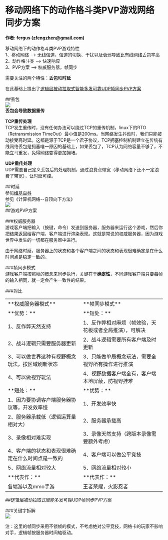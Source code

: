 # 移动网络下的动作格斗类PVP游戏网络同步方案
**作者: fergus (zfengzhen@gmail.com)**    
   

移动网络下的动作格斗类PVP游戏特性  
1、移动网络 --> 无线信道，信道的切换、干扰以及衰弱导致比有线网络丢包率高  
2、动作格斗类 --> 快速响应  
3、PVP方案 --> 权威服务器，帧同步
   
需要关注的两个特性：**丢包**和**时延**  
   
在此基础上提出了[逻辑层被动拉取式智能多发可靠UDP帧同步PVP方案](https://github.com/zfengzhen/Blog/blob/master/article/%E7%A7%BB%E5%8A%A8%E7%BD%91%E7%BB%9C%E4%B8%8B%E7%9A%84%E5%8A%A8%E4%BD%9C%E6%A0%BC%E6%96%97%E7%B1%BBPVP%E6%B8%B8%E6%88%8F%E7%BD%91%E7%BB%9C%E5%90%8C%E6%AD%A5%E6%96%B9%E6%A1%88.md#逻辑层被动拉取式智能多发可靠udp帧同步pvp方案)  

##丢包  
![](https://github.com/zfengzhen/Blog/blob/master/img/network_pkg_loss.png)  
**丢包会导致数据重传**  

**TCP重传处理**  
TCP发生重传时，没有任何办法可以绕过TCP的重传机制，linux下的RTO（Retransmission TimeOut）最小值是200ms。当网络发生抖动时，我们只能被动接受高时延。这都是源于TCP是一个君子协议，TCP拥塞控制机制建立在传统有线网络丢包是拥塞唯一原因的基础上，如果丢包了，TCP认为网络容量不够了，不能立马重发，免得网络变得更加拥堵。  

**UDP重传处理**  
UDP需要自己定义丢包后的处理机制，通过浪费点带宽（移动网络下还不一定浪费了带宽），让时延可控。  

##时延  
参见[维基百科](https://zh.wikipedia.org/wiki/%E6%97%B6%E5%BB%B6)  
参见《计算机网络--自顶向下方法》  
![](https://github.com/zfengzhen/Blog/blob/master/img/network_delay.png)  
##游戏PVP方案  
   
###权威服务器  
游戏客户端把输入（按键，命令）发送到服务器，服务器来运行这个游戏，然后你把结果返回给客户端，客户端进行渲染表现。这就是常说的权威服务器，因为游戏世界中发生的一切都在服务器中进行。  
   
由于网络时延，服务器上的状态和各个客户端之间的状态和表现很难确定是在什么时间点是稳定一致的。  
   
###帧同步模式  
游戏客户端按照帧的概念来同步执行，关键在于**确定性**，不同游戏客户端只要每帧的输入相同，就一定会产生一致性的结果。  
   
###对比  

<table>
    <tr>
        <td>**权威服务器模式**</td>
        <td>**帧同步模式**</td>
    </tr>
    <tr>
        <td>**优势：**</td>
        <td>**短处：**</td>
    </tr>
    <tr>
        <td>1、反作弊天然支持</td>
        <td>1、反作弊相对麻烦（帧效验，天花板或者全局推演），可解决</td>
    </tr>
    <tr>
        <td>2、战斗逻辑只需要服务器更新</td>
        <td>2、战斗逻辑需要所有客户端及时更新</td>
    </tr>
    <tr>
        <td>3、可以做世界这种有视野概念玩法，按区域刷新状态</td>
        <td>3、只能做单局概念玩法，需要全视野所有操作进行推演</td>
    </tr>
    <tr>
        <td>4、可以做视野玩法</td>
        <td>4、视野数据客户端全有，客户端本地屏蔽，防视野挂难</td>
    </tr>
    <tr>
        <td>**短处：**</td>
        <td>**优势：**</td>
    </tr>
    <tr>
        <td>1、因为要协调客户端服务器协议等，开发效率慢</td>
        <td>1、开发效率快</td>
    </tr>
    <tr>
        <td>2、服务器承载低（逻辑运算量相对大）</td>
        <td>2、服务器承载高</td>
    </tr>
    <tr>
        <td>3、录像相对难实现</td>
        <td>3、录像天然支持（跨版本录像需要额外考虑）</td>
    </tr>
    <tr>
        <td>4、客户端的状态和表现很难确定在什么时间点是一致的</td>
        <td>4、客户端可以做公平竞技</td>
    </tr>
    <tr>
        <td>5、网络流量相对较大</td>
        <td>5、网络流量相对较小</td>
    </tr>
    <tr>
        <td>**代表作：**</td>
        <td>**代表作：**</td>
    </tr>
    <tr>
        <td>各端游以及mmo手游</td>
        <td>王者荣耀，火影忍者</td>
    </tr>
<table>
   
##逻辑层被动拉取式智能多发可靠UDP帧同步PVP方案  
   
###关键字拆解  
![](https://github.com/zfengzhen/Blog/blob/master/img/network_pvp.png)
   
注：这里的帧同步采用不锁帧的模式，不考虑绝对公平竞技，网络卡的玩家不影响对手，逻辑帧按服务器时间轴驱动。

